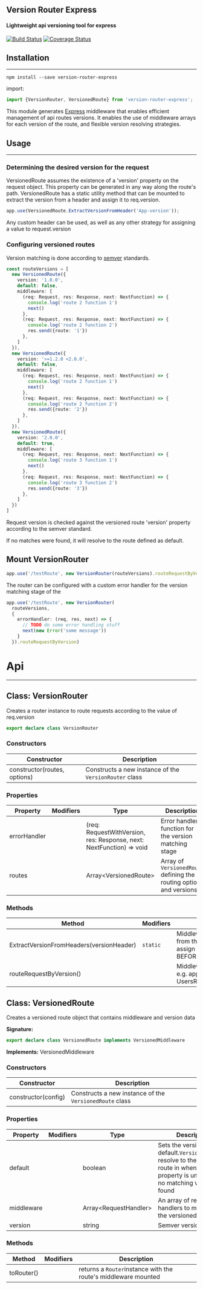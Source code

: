 ## Version Router Express
#### Lightweight api versioning tool for express
[![Build Status](https://travis-ci.org/roiperlman/express-version-router.svg?branch=master)](https://travis-ci.org/roiperlman/express-version-router)
[![Coverage Status](https://coveralls.io/repos/github/roiperlman/express-version-router/badge.svg?branch=master)](https://coveralls.io/github/roiperlman/express-version-router?branch=master)
## Installation
***
```
npm install --save version-router-express
```

 import:
```typescript
import {VersionRouter, VersionedRoute} from 'version-router-express';
```

This module generates [Express](https://www.npmjs.com/package/express) middleware that enables efficient management of api routes versions.
It enables the use of middleware arrays for each version of the route, and flexible version resolving strategies. 

## Usage
***
### Determining the desired version for the request
VersionedRoute assumes the existence of a 'version' property on the request object.
This property can be generated in any way along the route's path. 
VersionedRoute has a static utility method that can be mounted to extract the version from a header and assign it to req.version.

```typescript
app.use(VersionedRoute.ExtractVersionFromHeader('App-version'));
```

Any custom header can be used, as well as any other strategy for assigning a value to request.version

### Configuring versioned routes
Version matching is done according to [semver](https://www.npmjs.com/package/semver) standards.

```typescript
const routeVersions = [
  new VersionedRoute({
    version: '1.0.0',
    default: false,
    middleware: [
      (req: Request, res: Response, next: NextFunction) => {
        console.log('route 2 function 1')
        next()
      },
      (req: Request, res: Response, next: NextFunction) => {
        console.log('route 2 function 2')
        res.send({route: '1'})
      },
    ]
  }),
  new VersionedRoute({
    version: '>=1.2.0 <2.0.0',
    default: false,
    middleware: [
      (req: Request, res: Response, next: NextFunction) => {
        console.log('route 2 function 1')
        next()
      },
      (req: Request, res: Response, next: NextFunction) => {
        console.log('route 2 function 2')
        res.send({route: '2'})
      },
    ]
  }),
  new VersionedRoute({
    version: '2.0.0',
    default: true,
    middleware: [
      (req: Request, res: Response, next: NextFunction) => {
        console.log('route 3 function 1')
        next()
      },
      (req: Request, res: Response, next: NextFunction) => {
        console.log('route 3 function 2')
        res.send({route: '3'})
      },
    ]
  })
]
```

Request version is checked against the versioned route 'version' property according to the semver standard.

If no matches were found, it will resolve to the route defined as default.

## Mount VersionRouter
```typescript
app.use('/testRoute', new VersionRouter(routeVersions).routeRequestByVersion)
```
The router can be configured with a custom error handler for the version matching stage of the
```typescript
app.use('/testRoute', new VersionRouter(
  routeVersions,
  {
    errorHandler: (req, res, next) => {
      // TODO do some error handling stuff
      next(new Error('some message'))
    }
  }).routeRequestByVersion)
```

# Api
***
## Class: VersionRouter
Creates a router instance to route requests according to the value of req.version

```typescript
export declare class VersionRouter
```

### Constructors

|  Constructor | Description |
|  --- | --- | 
|  constructor(routes, options) |  Constructs a new instance of the <code>VersionRouter</code> class |

### Properties

|  Property | Modifiers | Type | Description |
|  --- | --- | --- | --- |
|  errorHandler | |(req: RequestWithVersion<!-- -->, res: Response, next: NextFunction) =&gt; void |  Error handler function for the version matching stage    |
|  routes | |Array&lt;VersionedRoute<!-- -->&gt;  |  Array of <code>VersionedRoute</code> defining the routing options and versions |  

### Methods

|  Method | Modifiers | Description |
|  --- | --- | --- |
|  ExtractVersionFromHeaders(versionHeader) | <code>static</code> | Middleware for extracting the version from the said request header and assign it to req.version Mount it once BEFORE all versioned routes |
|  routeRequestByVersion()|  | Middleware to mount on the route path e.g. app.use('/api/users', UsersRoutes.routeRequestByVersion()) |

## Class: VersionedRoute
Creates a versioned route object that contains middleware and version data

<b>Signature:</b>

```typescript
export declare class VersionedRoute implements VersionedMiddleware 
```
<b>Implements:</b> VersionedMiddleware

### Constructors

|  Constructor | Description |
|  --- | --- |
|  constructor(config) |   Constructs a new instance of the <code>VersionedRoute</code> class |

### Properties

|  Property | Modifiers | Type | Description |
|  --- | --- | --- | --- |
|  default |  | boolean | Sets the version as default.<code>VersionRouter</code>will resolve to the default route in when version property is undefined or no matching version was found  |
|  middleware |  | Array&lt;RequestHandler>| An array of request handlers to mount on the versioned route |
|  version |  | string | Semver version number  |

### Methods

|  Method | Modifiers | Description |
|  --- | --- | --- |
|  toRouter() |  | returns a <code>Router</code>instance with the route's middleware mounted |

